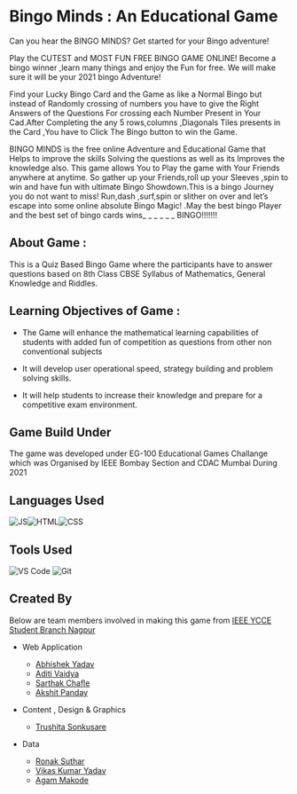 # Bingo Minds : An  Educational Game

Can you hear the BINGO MINDS? Get started for your Bingo adventure!

Play the CUTEST and MOST FUN FREE BINGO GAME ONLINE!
Become a bingo winner ,learn many things and enjoy the Fun  for free. We will make sure it will be your 2021 bingo Adventure!

Find your Lucky Bingo Card and the Game as like a Normal Bingo but instead of  Randomly crossing of numbers you have  to give the Right Answers of the Questions For crossing each Number Present in Your Cad.After Completing the any 5 rows,columns ,Diagonals Tiles presents in the Card ,You have to Click The Bingo button to win the Game.

BINGO MINDS is the free online Adventure and Educational Game that Helps to improve the skills Solving the questions as well as its Improves the knowledge also. This game allows You to Play the game with Your Friends anywhere at anytime. So gather up your Friends,roll up your Sleeves ,spin to win and have fun with ultimate Bingo Showdown.This is a bingo Journey you do not want to miss! Run,dash ,surf,spin or slither on over and let’s escape into some online absolute Bingo Magic! .May the best bingo Player and the best set of bingo cards wins_ _ _ _ _ _ BINGO!!!!!!!

## About Game :

This is a Quiz Based Bingo Game where the participants have to answer questions based on 8th Class CBSE Syllabus of Mathematics, General Knowledge and Riddles.


## Learning Objectives of Game :

- The Game will enhance the mathematical learning capabilities of students with added fun of competition as questions from other non conventional subjects

- It will develop user operational speed, strategy building and problem solving skills.

- It will help students to increase their knowledge and prepare for a competitive exam environment.

## Game Build Under

The game was developed under EG-100 Educational Games Challange which was Organised by IEEE Bombay Section and CDAC Mumbai During 2021

## Languages Used  
![JS](https://img.shields.io/badge/JavaScript-F7DF1E?style=for-the-badge&logo=javascript&logoColor=black)![HTML](https://img.shields.io/badge/HTML5-E34F26?style=for-the-badge&logo=html5&logoColor=white)![CSS](https://img.shields.io/badge/CSS-239120?&style=for-the-badge&logo=css3&logoColor=white)

## Tools Used 
![VS Code](https://img.shields.io/badge/Visual_Studio_Code-0078D4?style=for-the-badge&logo=visual%20studio%20code&logoColor=white)
![Git](https://img.shields.io/badge/Git-F05032?style=for-the-badge&logo=git&logoColor=white)

## Created By

Below are team members involved in making this game from [IEEE YCCE Student Branch Nagpur](https://www.linkedin.com/company/yccesb/mycompany/)

- Web Application 
    -   [Abhishek Yadav](https://www.linkedin.com/in/a6h15hek/)
    -   [Aditi Vaidya](https://www.linkedin.com/in/aditi-vaidya-7a3451136/)
    -   [Sarthak Chafle](https://www.linkedin.com/in/sarthak-chafle-78821a192/)
    -   [Akshit Panday](https://www.linkedin.com/in/akshitpanday/)
- Content , Design & Graphics  
    - [Trushita Sonkusare](https://www.linkedin.com/in/trushita-sonkusare-b36b25205/)

- Data 
    -   [Ronak Suthar](https://www.linkedin.com/in/ronaksuthar/)
    -   [Vikas Kumar Yadav](https://www.linkedin.com/in/vikaskumar-yadavb18/)
    -   [Agam Makode](https://www.linkedin.com/in/agam-makode-587201194/)

